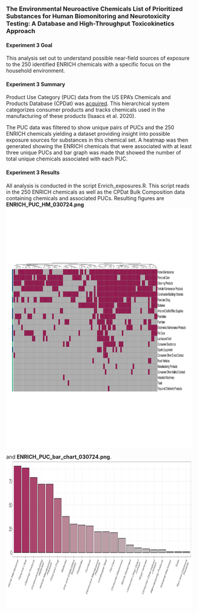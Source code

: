 ### The Environmental Neuroactive Chemicals List of Prioritized Substances for Human Biomonitoring and Neurotoxicity Testing: A Database and High-Throughput Toxicokinetics Approach 

#### Experiment 3 Goal
This analysis set out to understand possible near-field sources of exposure to the 250 identified ENRICH chemicals with a specific focus on the household environment.


#### Experiment 3 Summary
Product Use Category (PUC) data from the US EPA’s Chemicals and Products Database (CPDat) was [acquired](https://comptox.epa.gov/chemexpo). This hierarchical system categorizes consumer products and tracks chemicals used in the manufacturing of these products (Isaacs et al. 2020). 

The PUC data was filtered to show unique pairs of PUCs and the 250 ENRICH chemicals yielding a dataset providing insight into possible exposure sources for substances in this chemical set. A heatmap was then generated showing the ENRICH chemicals that were associated with at least three unique PUCs and bar graph was made that showed the number of total unique chemicals associated with each PUC.

#### Experiment 3 Results
All analysis is conducted in the script Enrich_exposures.R. This script reads in the 250 ENRICH chemicals as well as the CPDat Bulk Composition data containing chemicals and associated PUCs. Resulting figures are **ENRICH_PUC_HM_030724.png** 
<img src="https://github.com/Ragerlab/Script_for_The-Environmental-Neuroactive-Chemicals-List-of-Prioritized-Substances/blob/main/Experiment_3/figures/ENRICH_PUC_HM_030724.png" alt="drawing" width="800" height="650"/>

and **ENRICH_PUC_bar_chart_030724.png**.
<img src="https://github.com/Ragerlab/Script_for_The-Environmental-Neuroactive-Chemicals-List-of-Prioritized-Substances/blob/main/Experiment_3/figures/ENRICH_PUC_bar_chart_030724.png" alt="drawing" width="800" height="400"/>
